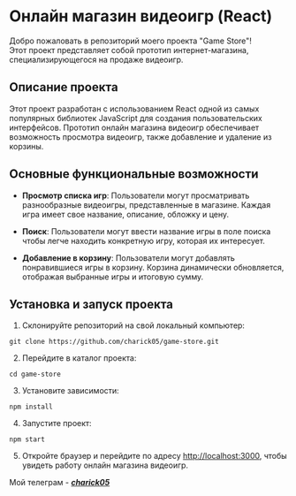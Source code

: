 # Онлайн магазин видеоигр (React)

Добро пожаловать в репозиторий моего проекта "Game Store"!<br>
Этот проект представляет собой прототип интернет-магазина, специализирующегося на продаже видеоигр.

## Описание проекта

Этот проект разработан с использованием React одной из самых популярных библиотек JavaScript для создания пользовательских интерфейсов. Прототип онлайн магазина видеоигр обеспечивает возможность просмотра видеоигр, также добавление и удаление из корзины.

## Основные функциональные возможности

- **Просмотр списка игр**: Пользователи могут просматривать разнообразные видеоигры, представленные в магазине. Каждая игра имеет свое название, описание, обложку и цену.

- **Поиск**: Пользователи могут ввести название игры в поле поиска чтобы легче находить конкретную игру, которая их интересует.

- **Добавление в корзину**: Пользователи могут добавлять понравившиеся игры в корзину. Корзина динамически обновляется, отображая выбранные игры и итоговую сумму.

## Установка и запуск проекта

1. Склонируйте репозиторий на свой локальный компьютер:

```
git clone https://github.com/charick05/game-store.git
```

2. Перейдите в каталог проекта:

```
cd game-store
```

3. Установите зависимости:

```
npm install
```

4. Запустите проект:

```
npm start
```

5. Откройте браузер и перейдите по адресу [http://localhost:3000](http://localhost:3000), чтобы увидеть работу онлайн магазина видеоигр.

Мой телеграм - **_[charick05](https://t.me/charick05)_**